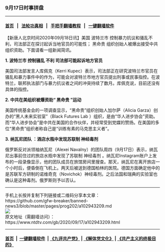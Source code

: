 ### 9月17日时事拼盘
------------------------

#### [首页](https://github.com/gfw-breaker/banned-news3/blob/master/README.md) &nbsp;&nbsp;|&nbsp;&nbsp; [法轮功真相](https://github.com/begood0513/basic/blob/master/README.md)  &nbsp;&nbsp;|&nbsp;&nbsp; [手把手翻墙教程](https://github.com/gfw-breaker/guides/wiki)  &nbsp;&nbsp;|&nbsp;&nbsp; [一键翻墙软件](https://github.com/gfw-breaker/nogfw/blob/master/README.md)  



<div><div class="post_content" itemprop="articleBody">
 <p>
  【新唐人北京时间2020年09月18日讯】美国
  <ok href="https://www.ntdtv.com/gb/波特兰市.htm">
   波特兰市
  </ok>
  控制暴力抗议和骚乱不利，司法部正在探讨起诉当地官员的可能性；
  <ok href="https://www.ntdtv.com/gb/黑命贵.htm">
   黑命贵
  </ok>
  组织创始人被爆出接受中共组织资助。下面请看一组新闻简讯。
 </p>
 <p>
  <strong>
   1.
   <ok href="https://www.ntdtv.com/gb/波特兰市.htm">
    波特兰市
   </ok>
   <ok href="https://www.ntdtv.com/gb/控制骚乱.htm">
    控制骚乱
   </ok>
   不利 司法部可能起诉地方官员
  </strong>
 </p>
 <p>
  美国司法部发言人库佩克（Kerri Kupec）表示，司法部正在研究波特兰市官员在骚乱和暴力事件中的作为，可能会对波特兰市地方官员提出刑事或民事指控。在波特兰，联邦执法部门与暴力抗议者之间的冲突持续了数月。库佩克说，目前还没有具体的指控。
 </p>
 <p>
  <strong>
   2. 中共在美组织被爆资助“
   <ok href="https://www.ntdtv.com/gb/黑命贵.htm">
    黑命贵
   </ok>
   ”运动
  </strong>
 </p>
 <p>
  美国传统基金会的一项调查显示，“黑命贵”组织创始人加尔萨（Alicia Garza）创办的“黑人未来实验室”（Black Futures Lab ）组织，是由“华人进步协会”资助。而“华人进步协会”是中共在美国的合作伙伴，并经常受到党媒的赞扬。在美国的多位“黑命贵”组织者称自己是“训练有素的马克思主义者”。
 </p>
 <p>
  <strong>
   3.
   <ok href="https://www.ntdtv.com/gb/纳瓦尼团队.htm">
    纳瓦尼团队
   </ok>
   ：酒店水瓶中发现苏联制
   <ok href="https://www.ntdtv.com/gb/神经毒剂.htm">
    神经毒剂
   </ok>
  </strong>
 </p>
 <p>
  俄罗斯反对派领袖纳瓦尼（Alexei Navalny）的团队周四（9月17日）表示，纳瓦尼出事前住过的旅店水瓶中发现了苏联制
  <ok href="https://www.ntdtv.com/gb/神经毒剂.htm">
   神经毒剂
  </ok>
  。纳瓦尼Instagram账户上发布的一段录像显示，他的团队成员在旅馆房间里搜查。那天，纳瓦尼在离开旅店一个小时后，便昏倒在飞机上。两天后被送到德国柏林的医院。德国方面确定他中的是苏联军方研制的诺维奇克（Novichok）神经毒剂。之后法国和瑞典的实验室也确认是这种毒剂。俄罗斯则予以否认。
 </p>
 <div class="single_ad">
 </div>
</div>
</div>
<hr/>
手机上长按并复制下列链接或二维码分享本文章：<br/>
https://github.com/gfw-breaker/banned-news3/blob/master/pages/prog202/a102943209.md <br/>
<a href='https://github.com/gfw-breaker/banned-news3/blob/master/pages/prog202/a102943209.md'><img src='https://github.com/gfw-breaker/banned-news3/blob/master/pages/prog202/a102943209.md.png'/></a> <br/>
原文地址（需翻墙访问）：https://www.ntdtv.com/gb/2020/09/17/a102943209.html


------------------------
#### [首页](https://github.com/gfw-breaker/banned-news3/blob/master/README.md) &nbsp;|&nbsp; [一键翻墙软件](https://github.com/gfw-breaker/nogfw/blob/master/README.md) &nbsp;| [《九评共产党》](https://github.com/gfw-breaker/9ping.md/blob/master/README.md#九评之一评共产党是什么) | [《解体党文化》](https://github.com/gfw-breaker/jtdwh.md/blob/master/README.md) | [《共产主义的终极目的》](https://github.com/gfw-breaker/gczydzjmd.md/blob/master/README.md)


<img src='http://gfw-breaker.win/banned-news3/pages/prog202/a102943209.md' width='0px' height='0px'/>